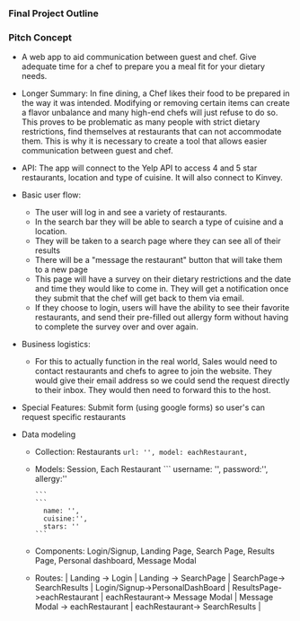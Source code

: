 ### Final Project Outline

### Pitch Concept
-  A web app to aid communication between guest and chef. Give adequate time for a chef to prepare you a meal fit for your dietary needs.

- Longer Summary: In fine dining, a Chef likes their food to be prepared in the way it was intended. Modifying or removing certain items can create a flavor unbalance and many high-end chefs will just refuse to do so. This proves to be problematic as many people with strict dietary restrictions, find themselves at restaurants that can not accommodate them. This is why it is necessary to create a tool that allows easier communication between guest and chef.

- API: The app will connect to the Yelp API to access 4 and 5 star restaurants, location and type of cuisine. It will also connect to Kinvey.

- Basic user flow:
    - The user will log in and see a variety of restaurants.
    - In the search bar they will be able to search a type of cuisine and a location.
    - They will be taken to a search page where they can see all of their results
    - There will be a "message the restaurant" button that will take them to a new page
    - This page will have a survey on their dietary restrictions and the date and time they would like to come in. They will get a notification once they submit that the chef will get back to them via email.
    - If they choose to login, users will have the ability to see their favorite restaurants, and send their pre-filled out allergy form without having to complete the survey over and over again.

- Business logistics:
    - For this to actually function in the real world, Sales would need to contact restaurants and chefs to agree to join the website. They would give their email address so we could send the request directly to their inbox. They would then need to forward this to the host.

- Special Features: Submit form (using google forms) so user's can request specific restaurants

- Data modeling

  - Collection: Restaurants
        ```
        url: '',
        model: eachRestaurant,
        ```
  - Models: Session, Each Restaurant
        ```
          username: '',
          password:'',
          allergy:''

        ```
        ```
          name: '',
          cuisine:'',
          stars: ''
        ```
  - Components: Login/Signup, Landing Page, Search Page, Results Page, Personal dashboard, Message Modal

  - Routes: | Landing -> Login | Landing -> SearchPage | SearchPage-> SearchResults | Login/Signup->PersonalDashBoard | ResultsPage->eachRestaurant | eachRestaurant-> Message Modal | Message Modal -> eachRestaurant | eachRestaurant-> SearchResults |
